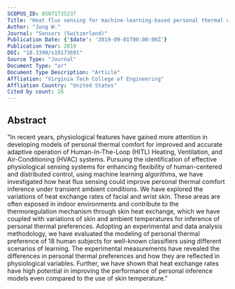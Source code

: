 ```yaml
---
SCOPUS_ID: 85071735237
Title: "Heat flux sensing for machine-learning-based personal thermal comfort modeling"
Author: "Jung W."
Journal: "Sensors (Switzerland)"
Publication Date: {'$date': '2019-09-01T00:00:00Z'}
Publication Year: 2019
DOI: "10.3390/s19173691"
Source Type: "Journal"
Document Type: "ar"
Document Type Description: "Article"
Affliation: "Virginia Tech College of Engineering"
Affliation Country: "United States"
Cited by count: 26
---
```


## Abstract
"In recent years, physiological features have gained more attention in developing models of personal thermal comfort for improved and accurate adaptive operation of Human-In-The-Loop (HITL) Heating, Ventilation, and Air-Conditioning (HVAC) systems. Pursuing the identification of effective physiological sensing systems for enhancing flexibility of human-centered and distributed control, using machine learning algorithms, we have investigated how heat flux sensing could improve personal thermal comfort inference under transient ambient conditions. We have explored the variations of heat exchange rates of facial and wrist skin. These areas are often exposed in indoor environments and contribute to the thermoregulation mechanism through skin heat exchange, which we have coupled with variations of skin and ambient temperatures for inference of personal thermal preferences. Adopting an experimental and data analysis methodology, we have evaluated the modeling of personal thermal preference of 18 human subjects for well-known classifiers using different scenarios of learning. The experimental measurements have revealed the differences in personal thermal preferences and how they are reflected in physiological variables. Further, we have shown that heat exchange rates have high potential in improving the performance of personal inference models even compared to the use of skin temperature."
